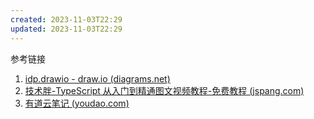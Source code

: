 ```yaml
---
created: 2023-11-03T22:29
updated: 2023-11-03T22:29
---
```

参考链接
1. [idp.drawio - draw.io (diagrams.net)](https://app.diagrams.net/#Wd5fefea3871ee2fe%2FD5FEFEA3871EE2FE!7381)
2. [技术胖-TypeScript 从入门到精通图文视频教程-免费教程 (jspang.com)](https://jspang.com/article/63#toc0)
3. [有道云笔记 (youdao.com)](https://note.youdao.com/ynoteshare/index.html?id=8a3c4526650ed56dbe2ffaa13a7019a6)